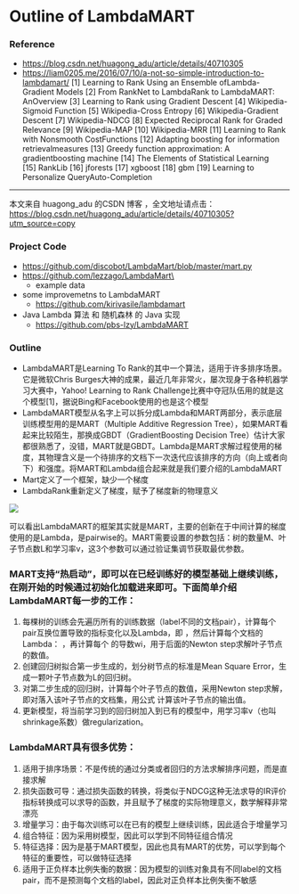 # Outline of LambdaMART

### Reference
+ https://blog.csdn.net/huagong_adu/article/details/40710305
+ https://liam0205.me/2016/07/10/a-not-so-simple-introduction-to-lambdamart/
[1] Learning to Rank Using an Ensemble ofLambda-Gradient Models
[2] From RankNet to LambdaRank to LambdaMART: AnOverview
[3] Learning to Rank using Gradient Descent
[4] Wikipedia-Sigmoid Function
[5] Wikipedia-Cross Entropy
[6] Wikipedia-Gradient Descent
[7] Wikipedia-NDCG
[8] Expected Reciprocal Rank for Graded Relevance
[9] Wikipedia-MAP
[10] Wikipedia-MRR
[11] Learning to Rank with Nonsmooth CostFunctions
[12] Adapting boosting for information retrievalmeasures
[13] Greedy function approximation: A gradientboosting machine
[14] The Elements of Statistical Learning
[15] RankLib
[16] jforests
[17] xgboost
[18] gbm
[19] Learning to Personalize QueryAuto-Completion

---------------------

本文来自 huagong_adu 的CSDN 博客 ，全文地址请点击：https://blog.csdn.net/huagong_adu/article/details/40710305?utm_source=copy 


### Project Code
+ https://github.com/discobot/LambdaMart/blob/master/mart.py
+ https://github.com/lezzago/LambdaMart\
	+ example data
+ some improvemetns to LambdaMART
	+ https://github.com/kirivasile/lambdamart
+ Java Lambda 算法 和 随机森林 的 Java 实现
	+ https://github.com/pbs-lzy/LambdaMART 

### Outline
+ LambdaMART是Learning To Rank的其中一个算法，适用于许多排序场景。它是微软Chris Burges大神的成果，最近几年非常火，屡次现身于各种机器学习大赛中，Yahoo! Learning to Rank Challenge比赛中夺冠队伍用的就是这个模型[1]，据说Bing和Facebook使用的也是这个模型
+ LambdaMART模型从名字上可以拆分成Lambda和MART两部分，表示底层训练模型用的是MART（Multiple Additive Regression Tree），如果MART看起来比较陌生，那换成GBDT（GradientBoosting Decision Tree）估计大家都很熟悉了，没错，MART就是GBDT。Lambda是MART求解过程使用的梯度，其物理含义是一个待排序的文档下一次迭代应该排序的方向（向上或者向下）和强度。将MART和Lambda组合起来就是我们要介绍的LambdaMART
+ Mart定义了一个框架，缺少一个梯度
+ LambdaRank重新定义了梯度，赋予了梯度新的物理意义

![](https://images2015.cnblogs.com/blog/995611/201704/995611-20170411091903188-1046447162.png)

可以看出LambdaMART的框架其实就是MART，主要的创新在于中间计算的梯度使用的是Lambda，是pairwise的。MART需要设置的参数包括：树的数量M、叶子节点数L和学习率v，这3个参数可以通过验证集调节获取最优参数。

### MART支持“热启动”，即可以在已经训练好的模型基础上继续训练，在刚开始的时候通过初始化加载进来即可。下面简单介绍LambdaMART每一步的工作：
1. 每棵树的训练会先遍历所有的训练数据（label不同的文档pair），计算每个pair互换位置导致的指标变化以及Lambda，即 ，然后计算每个文档的Lambda： ，再计算每个 的导数wi，用于后面的Newton step求解叶子节点的数值。
2. 创建回归树拟合第一步生成的，划分树节点的标准是Mean Square Error，生成一颗叶子节点数为L的回归树。
3. 对第二步生成的回归树，计算每个叶子节点的数值，采用Newton step求解，即对落入该叶子节点的文档集，用公式 计算该叶子节点的输出值。
4. 更新模型，将当前学习到的回归树加入到已有的模型中，用学习率v（也叫shrinkage系数）做regularization。

### LambdaMART具有很多优势：
1. 适用于排序场景：不是传统的通过分类或者回归的方法求解排序问题，而是直接求解
2. 损失函数可导：通过损失函数的转换，将类似于NDCG这种无法求导的IR评价指标转换成可以求导的函数，并且赋予了梯度的实际物理意义，数学解释非常漂亮
3. 增量学习：由于每次训练可以在已有的模型上继续训练，因此适合于增量学习
4. 组合特征：因为采用树模型，因此可以学到不同特征组合情况
5. 特征选择：因为是基于MART模型，因此也具有MART的优势，可以学到每个特征的重要性，可以做特征选择
6. 适用于正负样本比例失衡的数据：因为模型的训练对象具有不同label的文档pair，而不是预测每个文档的label，因此对正负样本比例失衡不敏感

